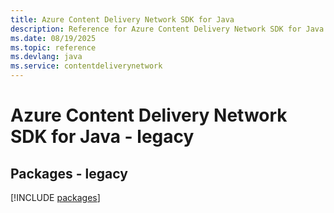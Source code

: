 ```yaml
---
title: Azure Content Delivery Network SDK for Java
description: Reference for Azure Content Delivery Network SDK for Java
ms.date: 08/19/2025
ms.topic: reference
ms.devlang: java
ms.service: contentdeliverynetwork
---
```

# Azure Content Delivery Network SDK for Java - legacy
## Packages - legacy
[!INCLUDE [packages](content-delivery-network-index.md)]